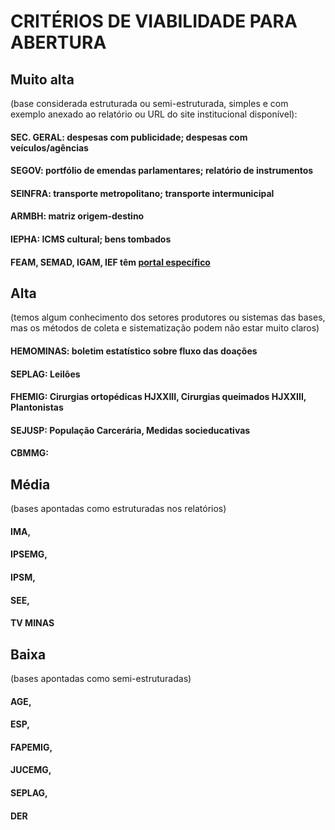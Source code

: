 # CRITÉRIOS DE VIABILIDADE PARA ABERTURA

## Muito alta 
(base considerada estruturada ou semi-estruturada, simples e com exemplo anexado ao relatório ou URL do site institucional disponível): 

#### SEC. GERAL: despesas com publicidade; despesas com veículos/agências

#### SEGOV: portfólio de emendas parlamentares; relatório de instrumentos

#### SEINFRA: transporte metropolitano; transporte intermunicipal

#### ARMBH: matriz origem-destino

#### IEPHA: ICMS cultural; bens tombados

#### FEAM, SEMAD, IGAM, IEF têm [portal específico](https://idesisema.meioambiente.mg.gov.br/geonetwork/srv/por/catalog.search#/home)

## Alta 
(temos algum conhecimento dos setores produtores ou sistemas das bases, mas os métodos de coleta e sistematização podem não estar muito claros) 

#### HEMOMINAS: boletim estatístico sobre fluxo das doações 

#### SEPLAG: Leilões 

#### FHEMIG: Cirurgias ortopédicas HJXXIII, Cirurgias queimados HJXXIII, Plantonistas 

#### SEJUSP: População Carcerária, Medidas socieducativas  

#### CBMMG: 

## Média 
(bases apontadas como estruturadas nos relatórios)

#### IMA, 

#### IPSEMG,

#### IPSM,

#### SEE,

#### TV MINAS

## Baixa 
(bases apontadas como semi-estruturadas)

#### AGE, 

#### ESP, 

#### FAPEMIG,

#### JUCEMG,

#### SEPLAG,

#### DER